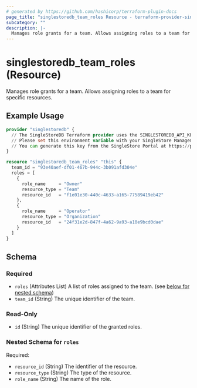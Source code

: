 ```yaml
---
# generated by https://github.com/hashicorp/terraform-plugin-docs
page_title: "singlestoredb_team_roles Resource - terraform-provider-singlestoredb"
subcategory: ""
description: |-
  Manages role grants for a team. Allows assigning roles to a team for specific resources.
---
```


# singlestoredb_team_roles (Resource)

Manages role grants for a team. Allows assigning roles to a team for specific resources.

## Example Usage

```terraform
provider "singlestoredb" {
  // The SingleStoreDB Terraform provider uses the SINGLESTOREDB_API_KEY environment variable for authentication.
  // Please set this environment variable with your SingleStore Management API key.
  // You can generate this key from the SingleStore Portal at https://portal.singlestore.com/organizations/org-id/api-keys.
}

resource "singlestoredb_team_roles" "this" {
  team_id = "93e40aef-df01-467b-944c-3b091afd304e"
  roles = [
    {
      role_name     = "Owner"
      resource_type = "Team"
      resource_id   = "f1e01e30-440c-4633-a165-77589419eb42"
    },
    {
      role_name     = "Operator"
      resource_type = "Organization"
      resource_id   = "24f31e2d-847f-4a62-9a93-a10e9bcd0dae"
    }
  ]
}
```

<!-- schema generated by tfplugindocs -->
## Schema

### Required

- `roles` (Attributes List) A list of roles assigned to the team. (see [below for nested schema](#nestedatt--roles))
- `team_id` (String) The unique identifier of the team.

### Read-Only

- `id` (String) The unique identifier of the granted roles.

<a id="nestedatt--roles"></a>
### Nested Schema for `roles`

Required:

- `resource_id` (String) The identifier of the resource.
- `resource_type` (String) The type of the resource.
- `role_name` (String) The name of the role.


